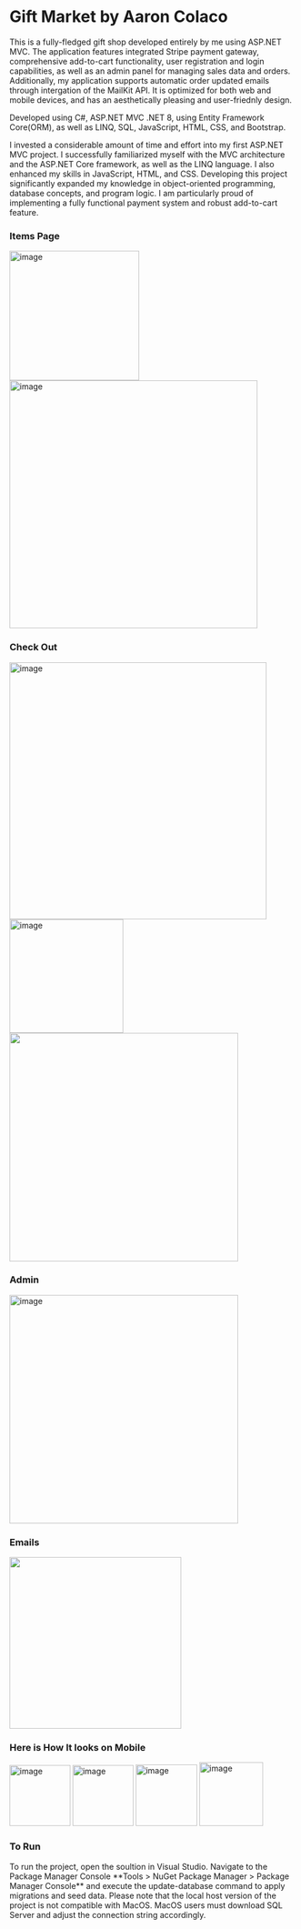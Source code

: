 <h1>Gift Market by Aaron Colaco</h1>

<p>This is a fully-fledged gift shop developed entirely by me using ASP.NET MVC. The application features integrated Stripe payment gateway, comprehensive add-to-cart functionality, user registration and login capabilities, as well as an admin panel for managing sales data and orders. Additionally, my application supports automatic order updated emails through intergation of the MailKit API. It is optimized for both web and mobile devices, and has an aesthetically pleasing and user-friednly design.</p>

<p>Developed using C#, ASP.NET MVC .NET 8, using Entity Framework Core(ORM), as well as LINQ, SQL, JavaScript, HTML, CSS, and Bootstrap.</p>
I invested a considerable amount of time and effort into my first ASP.NET MVC project. I successfully familiarized myself with the MVC architecture and the ASP.NET Core framework, as well as the LINQ language. I also enhanced my skills in JavaScript, HTML, and CSS. Developing this project significantly expanded my knowledge in object-oriented programming, database concepts, and program logic. I am particularly proud of implementing a fully functional payment system and robust add-to-cart feature.</p>



<h3>Items Page</h3>
<img width="228" alt="image" src="https://github.com/Aaron-Colaco/AaronColacoAsp.NETProject/assets/124656145/69d46d2c-1f1f-4487-a1f5-14c34c0ef659">

<img width="436" alt="image" src="https://github.com/Aaron-Colaco/AaronColacoAsp.NETProject/assets/124656145/8c7006f0-990b-4539-9d32-c16007abdca2">


<h3>Check Out</h3>
<img width="452" alt="image" src="https://github.com/Aaron-Colaco/AaronColacoAsp.NETProject/assets/124656145/dbf0ce12-0676-4fe9-8def-1284c22c7be2">
<img width="200" alt="image" src="https://github.com/Aaron-Colaco/AaronColacoAsp.NETProject/assets/124656145/071411af-a2b2-46fc-8ea3-ccfa0e2c729e">
<img width="402" src="https://github.com/Aaron-Colaco/AaronColacoAsp.NETProject/assets/124656145/63fd39c5-bcd4-423b-ae2f-9e82a5491663">


<h3>Admin</h3>
<img width="402" alt="image" src="https://github.com/Aaron-Colaco/AaronColacoAsp.NETProject/assets/124656145/850b868a-42d1-4cb4-ae87-678a5b4ecc98">


<h3>Emails</h3>
<img width="302" src="https://github.com/Aaron-Colaco/AaronColacoAsp.NETProject/assets/124656145/09f0f192-54a5-4046-8e25-2279c63cd767">


<h3>Here is How It looks on Mobile</h3>
<img width="107" alt="image" src="https://github.com/Aaron-Colaco/AaronColacoAsp.NETProject/assets/124656145/e8de7039-eac5-4e5d-9e57-6f38a94c0402">
<img width="107" alt="image" src="https://github.com/Aaron-Colaco/AaronColacoAsp.NETProject/assets/124656145/fe2753ae-eb56-4b4e-ab24-b347219b0ab6">
<img width="108" alt="image" src="https://github.com/Aaron-Colaco/AaronColacoAsp.NETProject/assets/124656145/d8ffba1a-1c1b-4814-9700-cd98eb9fff3a">

<img width="112" alt="image" src="https://github.com/Aaron-Colaco/AaronColacoAsp.NETProject/assets/124656145/be5ee00f-ce6d-4c01-9d42-bedb96812d26">

<h3>To Run</h3>
<p>
To run the project, open the soultion in Visual Studio. Navigate to the Package Manager Console **Tools > NuGet Package Manager > Package Manager Console** and execute the update-database command to apply migrations and seed data. Please note that the local host version of the project is not compatible with MacOS. MacOS users must download SQL Server and adjust the connection string accordingly.
</p>
